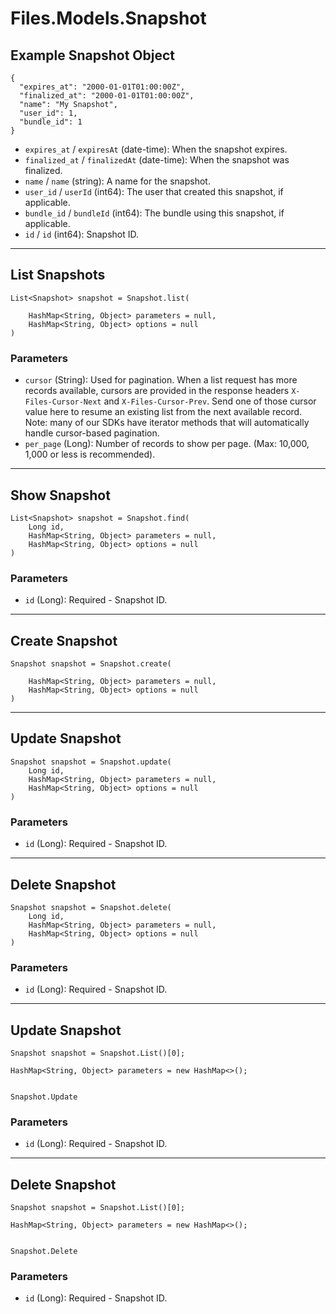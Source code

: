 # Files.Models.Snapshot

## Example Snapshot Object

```
{
  "expires_at": "2000-01-01T01:00:00Z",
  "finalized_at": "2000-01-01T01:00:00Z",
  "name": "My Snapshot",
  "user_id": 1,
  "bundle_id": 1
}
```

* `expires_at` / `expiresAt`  (date-time): When the snapshot expires.
* `finalized_at` / `finalizedAt`  (date-time): When the snapshot was finalized.
* `name` / `name`  (string): A name for the snapshot.
* `user_id` / `userId`  (int64): The user that created this snapshot, if applicable.
* `bundle_id` / `bundleId`  (int64): The bundle using this snapshot, if applicable.
* `id` / `id`  (int64): Snapshot ID.


---

## List Snapshots

```
List<Snapshot> snapshot = Snapshot.list(
    
    HashMap<String, Object> parameters = null,
    HashMap<String, Object> options = null
)
```

### Parameters

* `cursor` (String): Used for pagination.  When a list request has more records available, cursors are provided in the response headers `X-Files-Cursor-Next` and `X-Files-Cursor-Prev`.  Send one of those cursor value here to resume an existing list from the next available record.  Note: many of our SDKs have iterator methods that will automatically handle cursor-based pagination.
* `per_page` (Long): Number of records to show per page.  (Max: 10,000, 1,000 or less is recommended).


---

## Show Snapshot

```
List<Snapshot> snapshot = Snapshot.find(
    Long id, 
    HashMap<String, Object> parameters = null,
    HashMap<String, Object> options = null
)
```

### Parameters

* `id` (Long): Required - Snapshot ID.


---

## Create Snapshot

```
Snapshot snapshot = Snapshot.create(
    
    HashMap<String, Object> parameters = null,
    HashMap<String, Object> options = null
)
```


---

## Update Snapshot

```
Snapshot snapshot = Snapshot.update(
    Long id, 
    HashMap<String, Object> parameters = null,
    HashMap<String, Object> options = null
)
```

### Parameters

* `id` (Long): Required - Snapshot ID.


---

## Delete Snapshot

```
Snapshot snapshot = Snapshot.delete(
    Long id, 
    HashMap<String, Object> parameters = null,
    HashMap<String, Object> options = null
)
```

### Parameters

* `id` (Long): Required - Snapshot ID.


---

## Update Snapshot

```
Snapshot snapshot = Snapshot.List()[0];

HashMap<String, Object> parameters = new HashMap<>();


Snapshot.Update
```

### Parameters

* `id` (Long): Required - Snapshot ID.


---

## Delete Snapshot

```
Snapshot snapshot = Snapshot.List()[0];

HashMap<String, Object> parameters = new HashMap<>();


Snapshot.Delete
```

### Parameters

* `id` (Long): Required - Snapshot ID.

